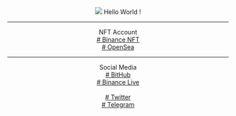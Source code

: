 <head>
<link href="https://fonts.googleapis.com/css2?family=Advent+Pro:wght@400;700&family=VT323&display=swap" rel="stylesheet"> 
<link href="./css/style.css" rel="stylesheet">
<link href="./css/death.css" rel="stylesheet">
</head>
<center>
<img src="https://avatars.githubusercontent.com/u/19859787?v=4"/>
Hello World !
</br>
<hr class="cyberpunk glitched" />
NFT Account</br>
<a href="https://www.binance.me/id/nft/profile/drgemoy-bc3c68da84fa9825a1e0402670a7af6a" target="_blank"># Binance NFT</a>
</br>
<a href="https://opensea.io/Bayii-_-Alien" target="_blank"># OpenSea</a>
</br>
<hr class="cyberpunk glitched" />
Social Media</br>
<a href="https://bayiialienn.github.io/babyalien.github.io" target="_blank"># BitHub</a>
</br>
<a href="https://www.binance.me/id/live/u/27177728" target="_blank"># Binance Live</a>
</br></br>
<a href="https://twitter.com/redhonifadli" target="_blank"># Twitter</a>
</br>
<a href="https://t.me/bayiialienn" target="_blank"># Telegram</a>



</center>
</br>

